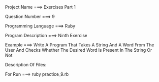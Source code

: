 Project Name ===> Exercises Part 1

Question Number ===> 9

Programming Language ===> Ruby

Program Description ===> Ninth Exercise

Example ===> Write A Program That Takes A String And A Word From The User And Checks Whether The Desired Word Is Present In The String Or Not

Description Of Files:

For Run ===> ruby practice_9.rb